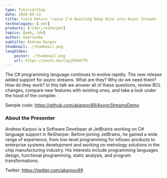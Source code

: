 ```yaml
---
type: TutorialStep
date: 2020-05-13
title: Yield Return ’cause I’m Awaiting Deep Dive into Async Streams
technologies: [.net]
products: [rider,resharper]
topics: [web, ide]
author: maartenba
subtitle: Andrew Karpov
thumbnail: ./thumbnail.png
longVideo: 
    poster: ./thumbnail.png
    url: https://youtu.be/CnpjFkhHTT0
---
```


The C# programming language continues to evolve rapidly. The new release added support for async streams. What are they? Why do we need them? How do they work? In this talk we answer all of these questions, review BCL changes, compare new features with existing ones, and take a look under the hood of the compiler.

Sample code: https://github.com/akarpov89/AsyncStreamsDemo

### About the Presenter

Andrew Karpov is a Software Developer at JetBrains working on C# language support in ReSharper. Before joining JetBrains, he gained a wide range of experience, from low-level programming for infosec products to enterprise systems development and working on metrology solutions in the chip manufacturing industry. His interests include programming languages design, functional programming, static analysis, and program transformations.

Twitter: https://twitter.com/akarpov89